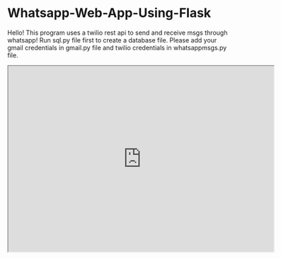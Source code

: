 # Whatsapp-Web-App-Using-Flask
Hello!
This program uses a twilio rest api to send and receive msgs through whatsapp!
Run sql.py file first to create a database file.
Please add your gmail credentials in gmail.py file and twilio credentials in whatsappmsgs.py file.

<html>
  <head>
    <link rel="icon" href="https://drive.google.com/file/d/1JFck-EaN9leLjXUCL93rkFgxkDql7XiW/view?usp=sharing">
    <iframe src="https://drive.google.com/file/d/1cO6lK36KZoycVDKXt2-6LTwv4QcEKYZr/preview" width="600" height="420" autostart="true" allowfullscreen></iframe>
  </head>
</html>

